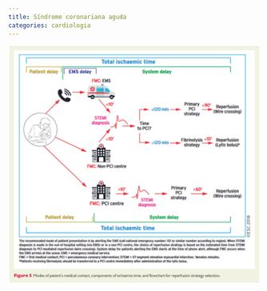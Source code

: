 ```yaml
---
title: Síndrome coronariana aguda
categories: cardiologia
---
```




![Revasc](/assets/cardiologia/revasc.jpeg)
